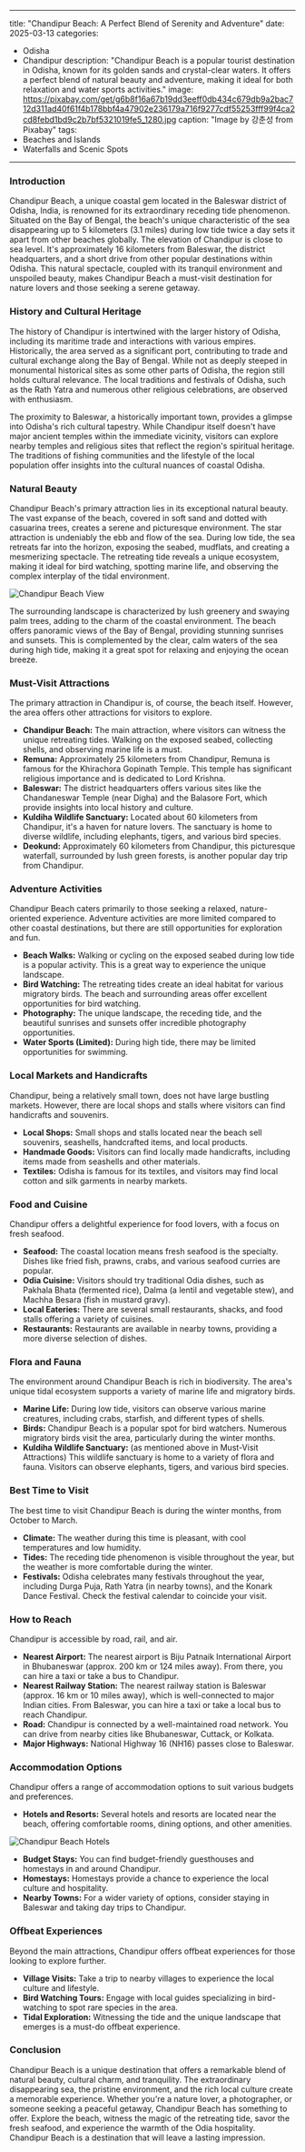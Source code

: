 
---
title: "Chandipur Beach: A Perfect Blend of Serenity and Adventure"
date: 2025-03-13
categories:
  - Odisha
  - Chandipur
description: "Chandipur Beach is a popular tourist destination in Odisha, known for its golden sands and crystal-clear waters. It offers a perfect blend of natural beauty and adventure, making it ideal for both relaxation and water sports activities."
image: https://pixabay.com/get/g6b8f16a67b19dd3eeff0db434c679db9a2bac712d311ad40f61f4b178bbf4a47902e236179a716f9277cdf55253fff99f4ca2cd8febd1bd9c2b7bf5321019fe5_1280.jpg
caption: "Image by 강춘성 from Pixabay"
tags: 
  - Beaches and Islands
  - Waterfalls and Scenic Spots
---


### **Introduction**

Chandipur Beach, a unique coastal gem located in the Baleswar district of Odisha, India, is renowned for its extraordinary receding tide phenomenon. Situated on the Bay of Bengal, the beach's unique characteristic of the sea disappearing up to 5 kilometers (3.1 miles) during low tide twice a day sets it apart from other beaches globally. The elevation of Chandipur is close to sea level. It's approximately 16 kilometers from Baleswar, the district headquarters, and a short drive from other popular destinations within Odisha. This natural spectacle, coupled with its tranquil environment and unspoiled beauty, makes Chandipur Beach a must-visit destination for nature lovers and those seeking a serene getaway.

### **History and Cultural Heritage**

The history of Chandipur is intertwined with the larger history of Odisha, including its maritime trade and interactions with various empires. Historically, the area served as a significant port, contributing to trade and cultural exchange along the Bay of Bengal. While not as deeply steeped in monumental historical sites as some other parts of Odisha, the region still holds cultural relevance. The local traditions and festivals of Odisha, such as the Rath Yatra and numerous other religious celebrations, are observed with enthusiasm.

The proximity to Baleswar, a historically important town, provides a glimpse into Odisha's rich cultural tapestry. While Chandipur itself doesn't have major ancient temples within the immediate vicinity, visitors can explore nearby temples and religious sites that reflect the region's spiritual heritage. The traditions of fishing communities and the lifestyle of the local population offer insights into the cultural nuances of coastal Odisha.

### **Natural Beauty**

Chandipur Beach's primary attraction lies in its exceptional natural beauty. The vast expanse of the beach, covered in soft sand and dotted with casuarina trees, creates a serene and picturesque environment. The star attraction is undeniably the ebb and flow of the sea. During low tide, the sea retreats far into the horizon, exposing the seabed, mudflats, and creating a mesmerizing spectacle. The retreating tide reveals a unique ecosystem, making it ideal for bird watching, spotting marine life, and observing the complex interplay of the tidal environment.

<img src="placeholder_image_chandipur_beach_view.jpg" alt="Chandipur Beach View">

The surrounding landscape is characterized by lush greenery and swaying palm trees, adding to the charm of the coastal environment. The beach offers panoramic views of the Bay of Bengal, providing stunning sunrises and sunsets. This is complemented by the clear, calm waters of the sea during high tide, making it a great spot for relaxing and enjoying the ocean breeze.

### **Must-Visit Attractions**

The primary attraction in Chandipur is, of course, the beach itself. However, the area offers other attractions for visitors to explore.

*   **Chandipur Beach:** The main attraction, where visitors can witness the unique retreating tides. Walking on the exposed seabed, collecting shells, and observing marine life is a must.
*   **Remuna:** Approximately 25 kilometers from Chandipur, Remuna is famous for the Khirachora Gopinath Temple. This temple has significant religious importance and is dedicated to Lord Krishna.
*   **Baleswar:** The district headquarters offers various sites like the Chandaneswar Temple (near Digha) and the Balasore Fort, which provide insights into local history and culture.
*   **Kuldiha Wildlife Sanctuary:** Located about 60 kilometers from Chandipur, it's a haven for nature lovers. The sanctuary is home to diverse wildlife, including elephants, tigers, and various bird species.
*   **Deokund:** Approximately 60 kilometers from Chandipur, this picturesque waterfall, surrounded by lush green forests, is another popular day trip from Chandipur.

### **Adventure Activities**

Chandipur Beach caters primarily to those seeking a relaxed, nature-oriented experience. Adventure activities are more limited compared to other coastal destinations, but there are still opportunities for exploration and fun.

*   **Beach Walks:** Walking or cycling on the exposed seabed during low tide is a popular activity. This is a great way to experience the unique landscape.
*   **Bird Watching:** The retreating tides create an ideal habitat for various migratory birds. The beach and surrounding areas offer excellent opportunities for bird watching.
*   **Photography:** The unique landscape, the receding tide, and the beautiful sunrises and sunsets offer incredible photography opportunities.
*   **Water Sports (Limited):** During high tide, there may be limited opportunities for swimming.

### **Local Markets and Handicrafts**

Chandipur, being a relatively small town, does not have large bustling markets. However, there are local shops and stalls where visitors can find handicrafts and souvenirs.

*   **Local Shops:** Small shops and stalls located near the beach sell souvenirs, seashells, handcrafted items, and local products.
*   **Handmade Goods:** Visitors can find locally made handicrafts, including items made from seashells and other materials.
*   **Textiles:** Odisha is famous for its textiles, and visitors may find local cotton and silk garments in nearby markets.

### **Food and Cuisine**

Chandipur offers a delightful experience for food lovers, with a focus on fresh seafood.

*   **Seafood:** The coastal location means fresh seafood is the specialty. Dishes like fried fish, prawns, crabs, and various seafood curries are popular.
*   **Odia Cuisine:** Visitors should try traditional Odia dishes, such as Pakhala Bhata (fermented rice), Dalma (a lentil and vegetable stew), and Machha Besara (fish in mustard gravy).
*   **Local Eateries:** There are several small restaurants, shacks, and food stalls offering a variety of cuisines.
*   **Restaurants:** Restaurants are available in nearby towns, providing a more diverse selection of dishes.

### **Flora and Fauna**

The environment around Chandipur Beach is rich in biodiversity. The area's unique tidal ecosystem supports a variety of marine life and migratory birds.

*   **Marine Life:** During low tide, visitors can observe various marine creatures, including crabs, starfish, and different types of shells.
*   **Birds:** Chandipur Beach is a popular spot for bird watchers. Numerous migratory birds visit the area, particularly during the winter months.
*   **Kuldiha Wildlife Sanctuary:** (as mentioned above in Must-Visit Attractions) This wildlife sanctuary is home to a variety of flora and fauna. Visitors can observe elephants, tigers, and various bird species.

### **Best Time to Visit**

The best time to visit Chandipur Beach is during the winter months, from October to March.

*   **Climate:** The weather during this time is pleasant, with cool temperatures and low humidity.
*   **Tides:** The receding tide phenomenon is visible throughout the year, but the weather is more comfortable during the winter.
*   **Festivals:** Odisha celebrates many festivals throughout the year, including Durga Puja, Rath Yatra (in nearby towns), and the Konark Dance Festival. Check the festival calendar to coincide your visit.

### **How to Reach**

Chandipur is accessible by road, rail, and air.

*   **Nearest Airport:** The nearest airport is Biju Patnaik International Airport in Bhubaneswar (approx. 200 km or 124 miles away). From there, you can hire a taxi or take a bus to Chandipur.
*   **Nearest Railway Station:** The nearest railway station is Baleswar (approx. 16 km or 10 miles away), which is well-connected to major Indian cities. From Baleswar, you can hire a taxi or take a local bus to reach Chandipur.
*   **Road:** Chandipur is connected by a well-maintained road network. You can drive from nearby cities like Bhubaneswar, Cuttack, or Kolkata.
*   **Major Highways:** National Highway 16 (NH16) passes close to Baleswar.

### **Accommodation Options**

Chandipur offers a range of accommodation options to suit various budgets and preferences.

*   **Hotels and Resorts:** Several hotels and resorts are located near the beach, offering comfortable rooms, dining options, and other amenities.

<img src="placeholder_image_chandipur_beach_hotels.jpg" alt="Chandipur Beach Hotels">

*   **Budget Stays:** You can find budget-friendly guesthouses and homestays in and around Chandipur.
*   **Homestays:** Homestays provide a chance to experience the local culture and hospitality.
*   **Nearby Towns:** For a wider variety of options, consider staying in Baleswar and taking day trips to Chandipur.

### **Offbeat Experiences**

Beyond the main attractions, Chandipur offers offbeat experiences for those looking to explore further.

*   **Village Visits:** Take a trip to nearby villages to experience the local culture and lifestyle.
*   **Bird Watching Tours:** Engage with local guides specializing in bird-watching to spot rare species in the area.
*   **Tidal Exploration:** Witnessing the tide and the unique landscape that emerges is a must-do offbeat experience.

### **Conclusion**

Chandipur Beach is a unique destination that offers a remarkable blend of natural beauty, cultural charm, and tranquility. The extraordinary disappearing sea, the pristine environment, and the rich local culture create a memorable experience. Whether you're a nature lover, a photographer, or someone seeking a peaceful getaway, Chandipur Beach has something to offer. Explore the beach, witness the magic of the retreating tide, savor the fresh seafood, and experience the warmth of the Odia hospitality. Chandipur Beach is a destination that will leave a lasting impression.


